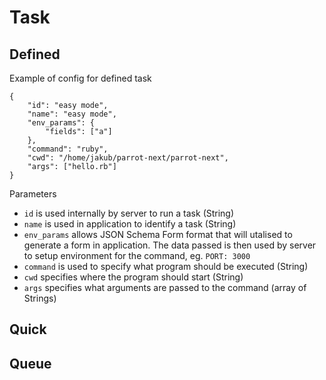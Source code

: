 # Task

## Defined
Example of config for defined task
```
{
    "id": "easy mode",
    "name": "easy mode",
    "env_params": {
        "fields": ["a"]
    },
    "command": "ruby",
    "cwd": "/home/jakub/parrot-next/parrot-next",
    "args": ["hello.rb"]
}
```
Parameters
* `id` is used internally by server to run a task (String)
* `name` is used in application to identify a task (String)
* `env_params` allows JSON Schema Form format that will utalised to generate a form in application. The data passed is then used by server to setup environment for the command, eg. `PORT: 3000`
* `command` is used to specify what program should be executed (String)
* `cwd` specifies where the program should start (String)
* `args` specifies what arguments are passed to the command (array of Strings)

## Quick

## Queue